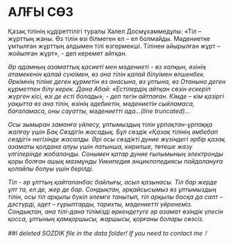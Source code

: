 # АЛҒЫ СӨЗ
Қазақ тілінің құдіреттілігі туралы Халел Досмұхаммедұлы: «Тіл – жұрттың жаны. Өз тілін өзі білмеген ел – ел болмайды. Мәдениетке ұмтылған жұрттың алдымен тілі өзгермекші. Тілінен айырылған жұрт – жойылған жұрт», - деп керемет айтқан.</em></p>
<p class="templatemo-home-text templatemo-light-gray-text"><em>Әр адамның азаматтық қасиеті мен мәдениеті - өз халқын, өзінің атамекенін қалай сүюімен, өз ана тілін қалай білуімен өлшенбек.  Әркімнің тіліне деген құрметін өз анасына, өз ұлтына, өз Отанына деген құрметпен білу керек. Дана Абай: «Естілердің айтқан сөзін ескеріп жүрген кісі, өзі де есті болады», - деп тегін айтпаған. Кімде – кім қазіргі уақытта өз  ана тілін, өзінің әдебиетін, мәдениетін  сыйламаса, бағаламаса, оны сауатты, мәдениетті ада...(line truncated)...
<p class="templatemo-home-text templatemo-light-gray-text"><em>Осы зымыран заманға үйлесу, ұлтымыздың тілін ұрпақтан-ұрпаққа жалғау үшін Бақ Сөздігін жасадық. Бұл сөздік «Қазақ тілінің әмбебап сөздігі» негізінде жасалды. Әрі осы сөздікті дүние жүзіндегі әрбір қазақ азаматы қолдана алуы үшін латынша, кирилше, төтеше жазу үлгілерінде жобаланды. Сонымен қатар дүние ғылымының электронды қоры болған ашық мазмұнды Уикипедия энциклопедиясы пайдалануға қолайлы болуы үшін берілді. </em></p>
<p class="templatemo-home-text templatemo-light-gray-text"><em>Тіл - әр ұлттың қайталанбас байлығы, асыл қазынасы. Тіл бар жерде ұлт та, ел де, жер де бар. Сондықтан, әрқайсысымыз өз ұлтымыздың тілін, осы тіл арқылы бүкіл әлемге танытып, тіл арқылы басқа да салт – дәстүрді, әдет – ғұрыптарды, тарихты, мәдениетті үйренеміз. Сондықтан, ана тілі-дана тілімізді өркендетуге әр азамат өзіндік үлесін қосса,  ұлтының қамқоршысы, жаршысы, қорғаны болары сөзсіз.</em></p>

##I deleted SOZDIK file in the data folder!
If you need to contact me！
